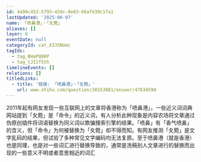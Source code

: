 ```yaml
---
id: 4a98c452-5793-43dc-8e83-66afd30c1fa1
lastUpdated: '2025-06-07'
name: 「喷鼻港」・「夂箢」
aliases: []
layer: 6
eventDate: null
categoryId: cat_X3JSNomc
tagIds:
  - tag_BHaPQ9KP
  - tag_tJI1f5th
timelineEvents: []
relations: []
titledLinks:
  - title: '链接: 「喷鼻港」・「夂箢」'
    url: www.zhihu.com/question/30153881/answer/47634598
---
```

2011年起有网友发现一些互联网上的文章将香港称为「喷鼻港」，一些近义词词典网站提到「夂箢」是「命令」的近义词，有人分析此种现象是内容农场将文章通过伪原创插件将词语替换为同义词以欺骗搜索引擎的结果。「喷鼻」有「香气喷鼻」的含义，但「命令」为何被替换为「夂箢」却不得而知。有网友推测「夂箢」是文字乱码的结果，但试验了多种常见文字编码均无法复原。至于喷鼻港（就是香港）也是同理，也是对一些词汇进行替换导致的，通常是洗稿别人文章进行的替换而出现的一些意义不明或者意思相近的词汇
